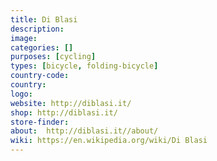 ```yaml
---
title: Di Blasi
description:
image:
categories: []
purposes: [cycling]
types: [bicycle, folding-bicycle]
country-code:
country:
logo:
website: http://diblasi.it/
shop: http://diblasi.it/
store-finder:
about:  http://diblasi.it//about/
wiki: https://en.wikipedia.org/wiki/Di Blasi
---
```

